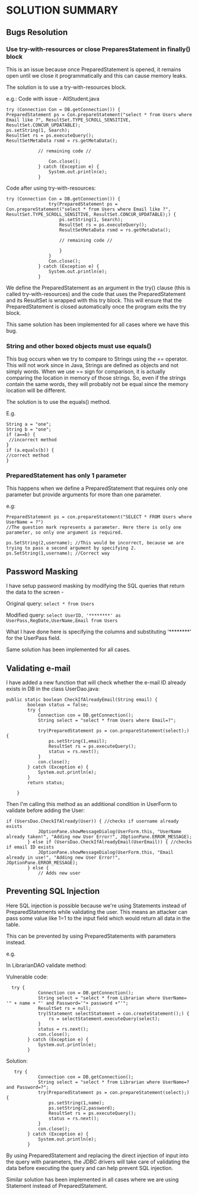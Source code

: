 SOLUTION SUMMARY
===================================================================================================================================================
## Bugs Resolution
### Use try-with-resources or close PreparesStatement in finally() block
This is an issue because once PreparedStatement is opened, it remains open until we close it programmatically and this can cause memory leaks.

The solution is to use a try-with-resources block.

e.g.:
Code with issue - AllStudent.java
```
try (Connection Con = DB.getConnection()) {
PreparedStatement ps = Con.prepareStatement("select * from Users where Email like ?", ResultSet.TYPE_SCROLL_SENSITIVE, ResultSet.CONCUR_UPDATABLE);
ps.setString(1, Search);
ResultSet rs = ps.executeQuery();
ResultSetMetaData rsmd = rs.getMetaData();

            // remaining code //

                Con.close();
            } catch (Exception e) {
                System.out.println(e);
            }
```
Code after using try-with-resources:
```
try (Connection Con = DB.getConnection()) {
                try(PreparedStatement ps = Con.prepareStatement("select * from Users where Email like ?", ResultSet.TYPE_SCROLL_SENSITIVE, ResultSet.CONCUR_UPDATABLE);) {
                    ps.setString(1, Search);
                    ResultSet rs = ps.executeQuery();
                    ResultSetMetaData rsmd = rs.getMetaData();
                    
                    // remaining code //
                     
                    }
                }
                Con.close();
            } catch (Exception e) {
                System.out.println(e);
            }
```
We define the PreparedStatement as an argument in the try() clause (this is called try-with-resources) and the code that uses the PreparedStatement and its ResultSet is wrapped with this try block. This will ensure that the PreparedStatement is closed automatically once the program exits the try block.

This same solution has been implemented for all cases where we have this bug.

### String and other boxed objects must use equals()
This bug occurs when we try to compare to Strings using the == operator. This will not work since in Java, Strings are defined as objects and not simply words. When we use == sign for comparison, it is actually comparing the location in memory of those strings. So, even if the strings contain the same words, they will probably not be equal since the memory location will be different.

The solution is to use the equals() method. 

E.g.
```
String a = "one";
String b = "one";
if (a==b) {
 //incorrect method
}
if (a.equals(b)) {
//correct method
}
```
### PreparedStatement has only 1 parameter
This happens when we define a PreparedStatement that requires only one parameter but provide arguments for more than one parameter.

e.g:
```
PreparedStatement ps = con.prepareStatement("SELECT * FROM Users where UserName = ?")
//The question mark represents a parameter. Here there is only one parameter, so only one argument is required.

ps.SetString(2,username); //This would be incorrect, because we are trying to pass a second argument by specifying 2.
ps.SetString(1,username); //Correct way
```

## Password Masking
I have setup password masking by modifying the SQL queries that return the data to the screen - 

Original query: `select * from Users`

Modified query: `select UserID, '********' as UserPass,RegDate,UserName,Email from Users`

What I have done here is specifying the columns and substituting '********' for the UserPass field.

Same solution has been implemented for all cases.

## Validating e-mail
I have added a new function that will check whether the e-mail ID already exists in DB in the class UserDao.java:
```
public static boolean CheckIfAlreadyEmail(String email) {
        boolean status = false;
        try {
            Connection con = DB.getConnection();
            String select = "select * from Users where Email=?";

            try(PreparedStatement ps = con.prepareStatement(select);) {
                ps.setString(1,email);
                ResultSet rs = ps.executeQuery();
                status = rs.next();
            }
            con.close();
        } catch (Exception e) {
            System.out.println(e);
        }
        return status;

    }
```
Then I'm calling this method as an additional condition in UserForm to validate before adding the User:
```
if (UsersDao.CheckIfAlready(User)) { //checks if username already exists
            JOptionPane.showMessageDialog(UserForm.this, "UserName already taken!", "Adding new User Error!", JOptionPane.ERROR_MESSAGE);
        } else if (UsersDao.CheckIfAlreadyEmail(UserEmail)) { //checks if email ID exists
            JOptionPane.showMessageDialog(UserForm.this, "Email already in use!", "Adding new User Error!", JOptionPane.ERROR_MESSAGE);
        } else {
            // Adds new user
```

## Preventing SQL Injection
Here SQL injection is possible because we're using Statements instead of PreparedStatements while validating the user. This means an attacker can pass some value like 1=1 to the input field which would return all data in the table.

This can be prevented by using PreparedStatements with parameters instead.

e.g. 

In LibrarianDAO validate method:

Vulnerable code:
```
  try {
            Connection con = DB.getConnection();
            String select = "select * from Librarian where UserName= '" + name + "' and Password='"+ password +"'";
            ResultSet rs = null;
            try(Statement selectStatement = con.createStatement();) {
                rs = selectStatement.executeQuery(select);
            }
            status = rs.next();
            con.close();
        } catch (Exception e) {
            System.out.println(e);
        }
```
Solution:
```
   try {
            Connection con = DB.getConnection();
            String select = "select * from Librarian where UserName=? and Password=?";
            try(PreparedStatement ps = con.prepareStatement(select);) {
                ps.setString(1,name);
                ps.setString(2,password);
                ResultSet rs = ps.executeQuery();
                status = rs.next();
            }
            con.close();
        } catch (Exception e) {
            System.out.println(e);
        }
```
By using PreparedStatement and replacing the direct injection of input into the query with parameters, the JDBC drivers will take care of validating the data before executing the query and can help prevent SQL injection.

Similar solution has been implemented in all cases where we are using Statement instead of PreparedStatement.
